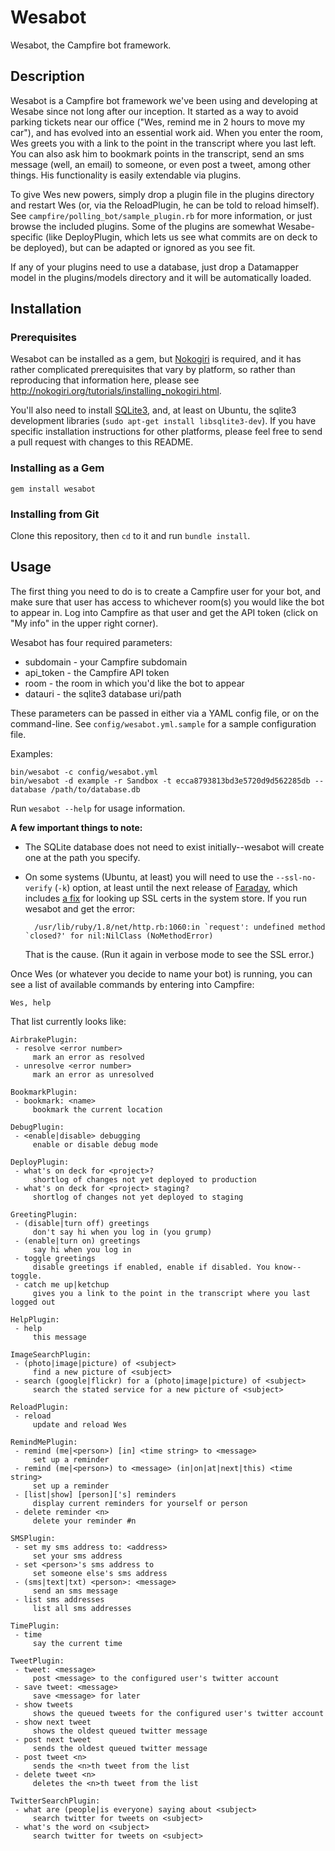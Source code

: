 # Wesabot

Wesabot, the Campfire bot framework.

## Description

Wesabot is a Campfire bot framework we've been using and developing at Wesabe 
since not long after our inception. It started as a way to avoid parking tickets
near our office ("Wes, remind me in 2 hours to move my car"), and has evolved 
into an essential work aid. When you enter the room, Wes greets you with a link 
to the point in the transcript where you last left. You can also ask him to 
bookmark points in the transcript, send an sms message (well, an email) to 
someone, or even post a tweet, among other things. His functionality is easily 
extendable via plugins.

To give Wes new powers, simply drop a plugin file in the plugins directory and 
restart Wes (or, via the ReloadPlugin, he can be told to reload himself). See 
`campfire/polling_bot/sample_plugin.rb` for more information, or just browse 
the included plugins. Some of the plugins are somewhat Wesabe-specific (like 
DeployPlugin, which lets us see what commits are on deck to be deployed), but 
can be adapted or ignored as you see fit.

If any of your plugins need to use a database, just drop a Datamapper model in 
the plugins/models directory and it will be automatically loaded.

## Installation

### Prerequisites

Wesabot can be installed as a gem, but [Nokogiri](http://nokogiri.org/) is
required, and it has rather complicated prerequisites that vary by platform, so
rather than reproducing that information here, please see
<http://nokogiri.org/tutorials/installing_nokogiri.html>.

You'll also need to install [SQLite3](http://www.sqlite.org/), and, at least
on Ubuntu, the sqlite3 development libraries 
(`sudo apt-get install libsqlite3-dev`). If you have specific installation
instructions for other platforms, please feel free to send a pull request
with changes to this README.

### Installing as a Gem

    gem install wesabot

### Installing from Git

Clone this repository, then `cd` to it and run `bundle install`.

## Usage

The first thing you need to do is to create a Campfire user for your bot,
and make sure that user has access to whichever room(s) you would like the bot
to appear in. Log into Campfire as that user and get the API token (click on
"My info" in the upper right corner).

Wesabot has four required parameters:

* subdomain - your Campfire subdomain
* api_token - the Campfire API token
* room - the room in which you'd like the bot to appear
* datauri - the sqlite3 database uri/path

These parameters can be passed in either via a YAML config file, or on the
command-line. See `config/wesabot.yml.sample` for a sample configuration file.

Examples:

    bin/wesabot -c config/wesabot.yml
    bin/wesabot -d example -r Sandbox -t ecca8793813bd3e5720d9d562285db --database /path/to/database.db

Run `wesabot --help` for usage information.

**A few important things to note:**

* The SQLite database does not need to exist initially--wesabot will create one
at the path you specify.
* On some systems (Ubuntu, at least) you will need to use the `--ssl-no-verify`
(`-k`) option, at least until the next release of [Faraday](https://github.com/technoweenie/faraday),
which includes [a fix](https://github.com/technoweenie/faraday/commit/2b9b798d07b95b3a3348e95c513fe42f5e21c6ee)
for looking up SSL certs in the system store. If you run wesabot and get the
error:

        /usr/lib/ruby/1.8/net/http.rb:1060:in `request': undefined method `closed?' for nil:NilClass (NoMethodError)

    That is the cause. (Run it again in verbose mode to see the SSL error.)


Once Wes (or whatever you decide to name your bot) is running, you can see a list of available commands by entering into Campfire:

    Wes, help

That list currently looks like:

    AirbrakePlugin:
     - resolve <error number>
         mark an error as resolved
     - unresolve <error number>
         mark an error as unresolved

    BookmarkPlugin:
     - bookmark: <name>
         bookmark the current location

    DebugPlugin:
     - <enable|disable> debugging
         enable or disable debug mode

    DeployPlugin:
     - what's on deck for <project>?
         shortlog of changes not yet deployed to production
     - what's on deck for <project> staging?
         shortlog of changes not yet deployed to staging

    GreetingPlugin:
     - (disable|turn off) greetings
         don't say hi when you log in (you grump)
     - (enable|turn on) greetings
         say hi when you log in
     - toggle greetings
         disable greetings if enabled, enable if disabled. You know--toggle.
     - catch me up|ketchup
         gives you a link to the point in the transcript where you last logged out

    HelpPlugin:
     - help
         this message

    ImageSearchPlugin:
     - (photo|image|picture) of <subject>
         find a new picture of <subject>
     - search (google|flickr) for a (photo|image|picture) of <subject>
         search the stated service for a new picture of <subject>

    ReloadPlugin:
     - reload
         update and reload Wes

    RemindMePlugin:
     - remind (me|<person>) [in] <time string> to <message>
         set up a reminder
     - remind (me|<person>) to <message> (in|on|at|next|this) <time string>
         set up a reminder
     - [list|show] [person]['s] reminders
         display current reminders for yourself or person
     - delete reminder <n>
         delete your reminder #n

    SMSPlugin:
     - set my sms address to: <address>
         set your sms address
     - set <person>'s sms address to
         set someone else's sms address
     - (sms|text|txt) <person>: <message>
         send an sms message
     - list sms addresses
         list all sms addresses

    TimePlugin:
     - time
         say the current time

    TweetPlugin:
     - tweet: <message>
         post <message> to the configured user's twitter account
     - save tweet: <message>
         save <message> for later
     - show tweets
         shows the queued tweets for the configured user's twitter account
     - show next tweet
         shows the oldest queued twitter message
     - post next tweet
         sends the oldest queued twitter message
     - post tweet <n>
         sends the <n>th tweet from the list
     - delete tweet <n>
         deletes the <n>th tweet from the list

    TwitterSearchPlugin:
     - what are (people|is everyone) saying about <subject>
         search twitter for tweets on <subject>
     - what's the word on <subject>
         search twitter for tweets on <subject>
